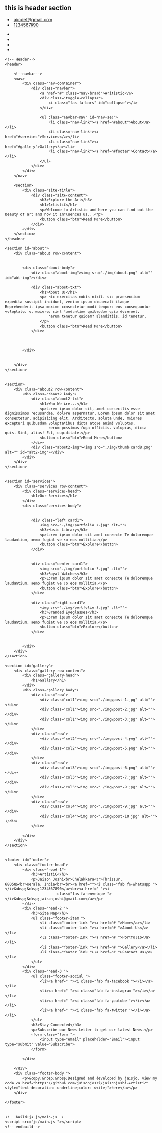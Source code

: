 <!DOCTYPE html>
<html lang="en">

<head>
    <meta charset="UTF-8">
    <meta name="viewport" content="width=device-width, initial-scale=1.0">
    <title>Aritistic | Explore the Art</title>
    <!-- build:css css/main.css-->
    <link rel="stylesheet" href="./css/fonts.css">
    <link rel="stylesheet" href="./css/all.css">
    <link rel="stylesheet" href="./css/style.css">
    <!-- endbuild-->
</head>

<body>
    <section>
        <h1 class="sr-only">this is header section</h1>
        <div class="contact-nav">
            <ul class="mail">
                <li> <i class="fas fa-envelope"></i>&nbsp;<a href="">abcdef@gmail.com</a></li>
                <li> <i class="fab fa-whatsapp"></i>&nbsp;<a href="">1234567890</a></li>
            </ul>
            <ul class="social-icons">
                <li><i class="fab fa-facebook"></i></li>
                <li><i class="fab fa-instagram"></i></li>
                <li><i class="fab fa-youtube"></i></li>
                <li><i class="fab fa-twitter"></i></li>
            </ul>
        </div>
    </section>

    <!-- Header-->
    <header>

        <!--navbar-->
        <nav>
            <div class="nav-container">
                <div class="navbar">
                    <a href="#" class="nav-brand">Aritistic</a>
                    <div class="toggle-collapse">
                        <i class="fas fa-bars" id="collapse"></i>
                    </div>

                    <ul class="navbar-nav" id="nav-sec">
                        <li class="nav-link"><a href="#about">About</a></li>
                        <li class="nav-link"><a href="#services">Services</a></li>
                        <li class="nav-link"><a href="#gallery">Gallery</a></li>
                        <li class="nav-link"><a href="#footer">Contact</a></li>
                    </ul>
                </div>
            </div>
        </nav>

        <section>
            <div class="site-title">
                <div class="site-content">
                    <h3>Explore the Art</h3>
                    <h1>ArtistiC</h1>
                    <p>Welcome to Artistic and here you can find out the beauty of art and how it influences us...</p>
                    <button class="btn">Read More</button>
                </div>
            </div>
        </section>
    </header>

    <section id="about">
        <div class="about row-content">


            <div class="about-body">
                <div class="about-img"><img src="./img/about.png" alt="" id="abt-img"></div>

                <div class="about-txt">
                    <h1>About Us</h1>
                    <p> Hic exercitas nobis nihil. sto praesentium expedita suscipit incidunt, veniam ipsum obcaecati itaque. Reprehenderit ipsa maxime consectetur modi tempore eos consequuntur voluptate, et maiores sint laudantium quibusdam quia deserunt,
                        harum tenetur quidem? Blanditiis, id tenetur.
                    </p>
                    <button class="btn">Read More</button>
                </div>



            </div>


        </div>
    </section>


    <section>
        <div class="about2 row-content">
            <div class="about2-body">
                <div class="about2-txt">
                    <h1>Who We Are...</h1>
                    <p>Lorem ipsum dolor sit, amet consectlis esse dignissimos recusandae, dolore aspernatur. Lorem ipsum dolor sit amet consectetur, adipisicing elit. Architecto, soluta unde, maiores excepturi quibusdam voluptatibus dicta atque animi voluptas,
                        rerum possimus fuga officiis. Voluptas, dicta quis. Sint, alias! Est, cupiditate.</p>
                    <button class="btn">Read More</button>
                </div>
                <div class="about2-img"><img src="./img/thumb-card8.png" alt="" id="abt2-img"></div>
            </div>
        </div>
    </section>


    <section id="services">
        <div class="services row-content">
            <div class="services-head">
                <h1>Our Services</h1>
            </div>
            <div class="services-body">


                <div class="left card1">
                    <img src="./img/portfolio-1.jpg" alt="">
                    <h3>Music Library</h3>
                    <p>Lorem ipsum dolor sit amet consecte Te doloremque laudantium, nemo fugiat ve so eos mollitia.</p>
                    <button class="btn">Explore</button>
                </div>


                <div class="center card1">
                    <img src="./img/portfolio-2.jpg" alt="">
                    <h3>Royal Watches</h3>
                    <p>Lorem ipsum dolor sit amet consecte Te doloremque laudantium, nemo fugiat ve so eos mollitia.</p>
                    <button class="btn">Explore</button>
                </div>

                <div class="right card1">
                    <img src="./img/portfolio-3.jpg" alt="">
                    <h3>Branded Eyeglasses</h3>
                    <p>Lorem ipsum dolor sit amet consecte Te doloremque laudantium, nemo fugiat ve so eos mollitia.</p>
                    <button class="btn">Explore</button>
                </div>


            </div>
        </div>
    </section>

    <section id="gallery">
        <div class="gallery row-content">
            <div class="gallery-head">
                <h1>Gallery</h1>
            </div>
            <div class="gallery-body">
                <div class="row">
                    <div class="col1"><img src="./img/post-1.jpg" alt=""></div>
                    <div class="col1"><img src="./img/post-2.jpg" alt=""></div>
                    <div class="col1"><img src="./img/post-3.jpg" alt=""></div>
                </div>
                <div class="row">
                    <div class="col2"><img src="./img/post-4.png" alt=""></div>
                    <div class="col2"><img src="./img/post-5.png" alt=""></div>
                </div>
                <div class="row">
                    <div class="col3"><img src="./img/post-6.png" alt=""></div>
                    <div class="col3"><img src="./img/post-7.jpg" alt=""></div>
                    <div class="col3"><img src="./img/post-8.jpg" alt=""></div>
                </div>
                <div class="row">
                    <div class="col4"><img src="./img/post-9.jpg" alt=""></div>
                    <div class="col4"><img src="./img/post-10.jpg" alt=""></div>
                </div>

            </div>
        </div>
    </section>


    <footer id="footer">
        <div class="footer-head">
            <div class="head-1">
                <h3>ArtistiC</h3>
                <p>Jaison Joshi<br>Chelakkara<br>Thrissur, 680586<br>Kerala, India<br><br><a href=""><i class="fab fa-whatsapp "></i>&nbsp;&nbsp;1234567890</a><br><a href=" "><i
                            class="fas fa-envelope "></i>&nbsp;&nbsp;jaisonjoshi@gmail.com</a></p>
            </div>
            <div class="head-2 ">
                <h3>Site Map</h3>
                <ul class="footer-item ">
                    <li class="footer-link "><a href="# ">Home</a></li>
                    <li class="footer-link "><a href="# ">About Us</a></li>
                    <li class="footer-link "><a href="# ">Portfolio</a></li>
                    <li class="footer-link "><a href="# ">Gallery</a></li>
                    <li class="footer-link "><a href="# ">Contact Us</a></li>
                </ul>
            </div>
            <div class="head-3 ">
                <ul class="footer-social ">
                    <li><a href=" "><i class="fab fa-facebook "></i></a></li>
                    <li><a href=" "><i class="fab fa-instagram "></i></a></li>
                    <li><a href=" "><i class="fab fa-youtube "></i></a></li>
                    <li><a href=" "><i class="fab fa-twitter "></i></a></li>
                </ul>
                <h3>Stay Connected</h3>
                <p>Subscribe our News Letter to get our latest News.</p>
                <form class="form ">
                    <input type="email" placeholder="Email"><input type="submit" value="Subscribe">
                </form>

            </div>

        </div>
        <div class="footer-body ">
            <p>&copy;&nbsp;&nbsp;Designed and developed by jaisjo. view my code <a href="https://github.com/jaisonjoshi/jaisonjoshi-Artistic" style="text-decoration: underline;color: white;">here</a></p>
        </div>

    </footer>


    <!-- build:js js/main.js-->
    <script src="js/main.js "></script>
    <!-- endbuild-->
</body>

</html>
